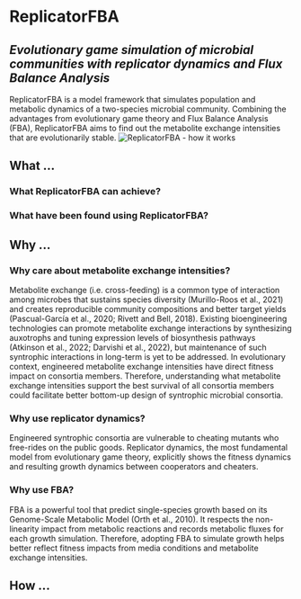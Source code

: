 # ReplicatorFBA
## *Evolutionary game simulation of microbial communities with replicator dynamics and Flux Balance Analysis*

  ReplicatorFBA is a model framework that simulates population and metabolic dynamics of a two-species microbial community. Combining the advantages from evolutionary game theory and Flux Balance Analysis (FBA), ReplicatorFBA aims to find out the metabolite exchange intensities that are evolutionarily stable. 
![ReplicatorFBA - how it works](https://github.com/DongxuanZhu/Fitness_CrossFeeding_MasterProject/assets/115150156/a59b4b0d-6ad8-4e88-9acb-594d95e57cef)

## What ...
### What ReplicatorFBA can achieve?
### What have been found using ReplicatorFBA?

## Why ...
### Why care about metabolite exchange intensities?
Metabolite exchange (i.e. cross-feeding) is a common type of interaction among microbes that sustains species diversity (Murillo-Roos et al., 2021) and creates reproducible community compositions and better target yields (Pascual-García et al., 2020; Rivett and Bell, 2018). Existing bioengineering technologies can promote metabolite exchange interactions by synthesizing auxotrophs and tuning expression levels of biosynthesis pathways (Atkinson et al., 2022; Darvishi et al., 2022), but maintenance of such syntrophic interactions in long-term is yet to be addressed. In evolutionary context, engineered metabolite exchange intensities have direct fitness impact on consortia members. Therefore, understanding what metabolite exchange intensities support the best survival of all consortia members could facilitate better bottom-up design of syntrophic microbial consortia.

### Why use replicator dynamics?
Engineered syntrophic consortia are vulnerable to cheating mutants who free-rides on the public goods. Replicator dynamics, the most fundamental model from evolutionary game theory, explicitly shows the fitness dynamics and resulting growth dynamics between cooperators and cheaters. 

### Why use FBA?
FBA is a powerful tool that predict single-species growth based on its Genome-Scale Metabolic Model (Orth et al., 2010). It respects the non-linearity impact from metabolic reactions and records metabolic fluxes for each growth simulation. Therefore, adopting FBA to simulate growth helps better reflect fitness impacts from media conditions and metabolite exchange intensities.

## How ...
